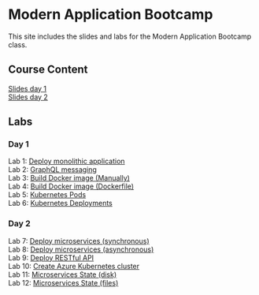 # Modern Application Bootcamp

This site includes the slides and labs for the Modern Application Bootcamp class.

## Course Content
[Slides day 1](https://www.dropbox.com/s/5vmv4d0nxx8kzcd/Cloud%20Bootcamp-Day1.pdf?dl=0)   
[Slides day 2](https://www.dropbox.com/s/b18zu9wtu4tzkfm/Cloud%20Bootcamp-Day2.pdf?dl=0)

## Labs

### Day 1   
Lab 1: [Deploy monolithic application](labs/wisesayings/)  
Lab 2: [GraphQL messaging](https://katacoda.com/programmableweb/scenarios/understanding-graphql-using-imbob)  
Lab 3: [Build Docker image (Manually)](labs/docker-commit/)  
Lab 4: [Build Docker image (Dockerfile)](labs/monolith/)  
Lab 5: [Kubernetes Pods](labs/pods/)  
Lab 6: [Kubernetes Deployments](labs/deployments/)  

### Day 2
Lab 7: [Deploy microservices (synchronous)](labs/microservice-sync/)  
Lab 8: [Deploy microservices (asynchronous)](labs/microservice-async/)  
Lab 9: [Deploy RESTful API](labs/restapi/)  
Lab 10: [Create Azure Kubernetes cluster](labs/001-setup-aks/)  
Lab 11: [Microservices State (disk)](labs/azure-pd/)  
Lab 12: [Microservices State (files)](labs/azure-pf/)  

